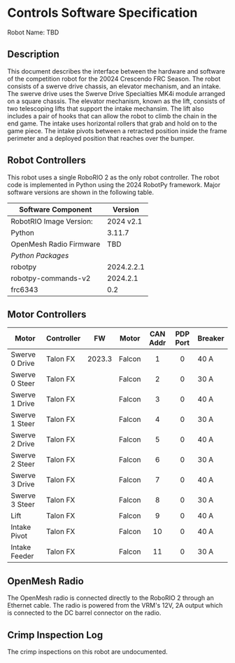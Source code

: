 # Controls Software Specification

Robot Name: TBD

## Description

This document describes the interface between the hardware and software of the competition robot for the 20024 Crescendo FRC Season.
The robot consists of a swerve drive chassis, an elevator mechanism, and an intake.
The swerve drive uses the Swerve Drive Specialties MK4i module arranged on a square chassis.
The elevator mechanism, known as the lift, consists of two telescoping lifts that support the intake mechansim.
The lift also includes a pair of hooks that can allow the robot to climb the chain in the end game.
The intake uses horizontal rollers that grab and hold on to the game piece.
The intake pivots between a retracted position inside the frame perimeter and a deployed position that reaches over the bumper.

## Robot Controllers

This robot uses a single RoboRIO 2 as the only robot controller.
The robot code is implemented in Python using the 2024 RobotPy framework.
Major software versions are shown in the following table.  

| Software Component      | Version    |
|-------------------------|------------|
| RobotRIO Image Version: | 2024 v2.1  |
| Python                  | 3.11.7     |
| OpenMesh Radio Firmware | TBD        |
| _Python Packages_       |            |
| robotpy                 | 2024.2.2.1 |
| robotpy-commands-v2     | 2024.2.1   |
| frc6343                 | 0.2        |


## Motor Controllers

| Motor          | Controller   | FW     | Motor    | CAN Addr | PDP Port | Breaker |
|----------------|--------------|--------|----------|:--------:|:--------:|---------|
| Swerve 0 Drive | Talon FX     | 2023.3 | Falcon   |    1     |    0     | 40 A    |
| Swerve 0 Steer | Talon FX     |        | Falcon   |    2     |    0     | 30 A    |
| Swerve 1 Drive | Talon FX     |        | Falcon   |    3     |    0     | 40 A    |
| Swerve 1 Steer | Talon FX     |        | Falcon   |    4     |    0     | 30 A    |
| Swerve 2 Drive | Talon FX     |        | Falcon   |    5     |    0     | 40 A    |
| Swerve 2 Steer | Talon FX     |        | Falcon   |    6     |    0     | 30 A    |
| Swerve 3 Drive | Talon FX     |        | Falcon   |    7     |    0     | 40 A    |
| Swerve 3 Steer | Talon FX     |        | Falcon   |    8     |    0     | 30 A    |
| Lift           | Talon FX     |        | Falcon   |    9     |    0     | 40 A    |
| Intake Pivot   | Talon FX     |        | Falcon   |    10    |    0     | 40 A    |
| Intake Feeder  | Talon FX     |        | Falcon   |    11    |    0     | 30 A    |

## OpenMesh Radio

The OpenMesh radio is connected directly to the RoboRIO 2 through an Ethernet cable. The radio is powered from the
VRM's 12V, 2A output which is connected to the DC barrel connector on the radio.

## Crimp Inspection Log

The crimp inspections on this robot are undocumented.
